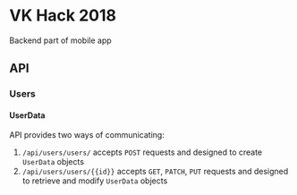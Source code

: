 # VK Hack 2018

Backend part of mobile app


## API

### Users

#### UserData

API provides two ways of communicating:
1. `/api/users/users/` accepts `POST` requests and designed to create `UserData` objects
2. `/api/users/users/{{id}}` accepts `GET`, `PATCH`, `PUT` requests and designed to retrieve and modify `UserData` objects
